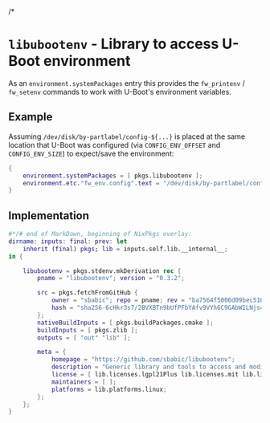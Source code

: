 /*

# `libubootenv` - Library to access U-Boot environment

As an `environment.systemPackages` entry this provides the `fw_printenv` / `fw_setenv` commands to work with U-Boot's environment variables.


## Example

Assuming `/dev/disk/by-partlabel/config-${...}` is placed at the same location that U-Boot was configured (via `CONFIG_ENV_OFFSET` and `CONFIG_ENV_SIZE`) to expect/save the environment:
```nix
{
    environment.systemPackages = [ pkgs.libubootenv ];
    environment.etc."fw_env.config".text = "/dev/disk/by-partlabel/config-${...} 0x0 0x${lib.concatStrings (map toString (lib.toBaseDigits 16 envSize))}";
}
```


## Implementation

```nix
#*/# end of MarkDown, beginning of NixPkgs overlay:
dirname: inputs: final: prev: let
    inherit (final) pkgs; lib = inputs.self.lib.__internal__;
in {

    libubootenv = pkgs.stdenv.mkDerivation rec {
        pname = "libubootenv"; version = "0.3.2";

        src = pkgs.fetchFromGitHub {
            owner = "sbabic"; repo = pname; rev = "ba7564f5006d09bec51058cf4f5ac90d4dc18b3c"; # 2018-11-18
            hash = "sha256-6cHkr3s7/2BVXBTn9bUfPFbYAfv9VYh6C9GAbWILNjs=";
        };
        nativeBuildInputs = [ pkgs.buildPackages.cmake ];
        buildInputs = [ pkgs.zlib ];
        outputs = [ "out" "lib" ];

        meta = {
            homepage = "https://github.com/sbabic/libubootenv";
            description = "Generic library and tools to access and modify U-Boot environment from User Space";
            license = [ lib.licenses.lgpl21Plus lib.licenses.mit lib.licenses.cc0 ];
            maintainers = [ ];
            platforms = lib.platforms.linux;
        };
    };
}
